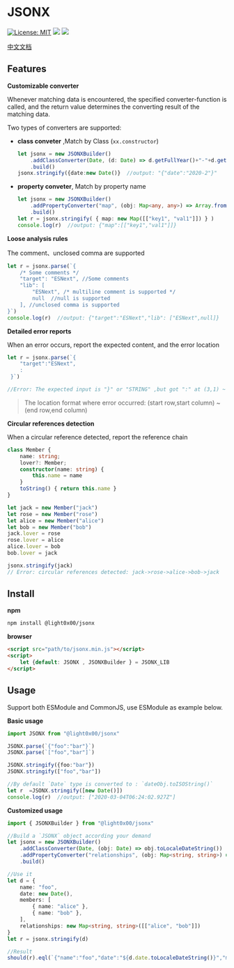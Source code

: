 # JSONX

[![License: MIT](https://img.shields.io/badge/License-MIT-yellow.svg)](https://opensource.org/licenses/MIT)  <a href="https://travis-ci.com/light0x00/jsonx"><img src="https://travis-ci.com/light0x00/jsonx.svg?branch=master"></a>  <a href="https://www.npmjs.com/package/@light0x00/jsonx"><img src="https://img.shields.io/npm/v/@light0x00/jsonx"></a>

[中文文档](./README.zh.md)

## Features

**Customizable converter**

Whenever matching data is encountered,  the specified converter-function is called,  and the return value determines the converting result of the matching data.

Two types of converters are supported:

- **class conveter** ,Match by Class (`xx.constructor`)
	```ts
	let jsonx = new JSONXBuilder()
		.addClassConverter(Date, (d: Date) => d.getFullYear()+"-"+d.getMonth())
		.build()
	jsonx.stringify({date:new Date()}  //output: "{"date":"2020-2"}"
	```
- **property conveter**, Match by property name

	```ts
	let jsonx = new JSONXBuilder()
		.addPropertyConverter("map", (obj: Map<any, any>) => Array.from(obj.entries()))
		.build()
	let r = jsonx.stringify( { map: new Map([["key1", "val1"]]) } )
	console.log(r)  //output: {"map":[["key1","val1"]]}
	```

**Loose analysis rules**

The comment、unclosed comma are supported

```ts
let r = jsonx.parse(`{
	/* Some comments */
	"target": "ESNext", //Some comments
	"lib": [
		"ESNext", /* multiline comment is supported */
		null  //null is supported
	], //unclosed comma is supported
}`)
console.log(r)  //output: {"target":"ESNext","lib": ["ESNext",null]}
```

**Detailed error reports**

When an error occurs, report the expected content, and the error location

```ts
let r = jsonx.parse(`{
	"target":"ESNext",
	:
 }`)

//Error: The expected input is "}" or "STRING" ,but got ":" at (3,1) ~ (3,2)
```

> The location format where error occurred: (start row,start column) ~ (end row,end column)


**Circular references detection**

When a circular reference detected, report the reference chain

```ts
class Member {
	name: string;
	lover?: Member;
	constructor(name: string) {
		this.name = name
	}
	toString() { return this.name }
}

let jack = new Member("jack")
let rose = new Member("rose")
let alice = new Member("alice")
let bob = new Member("bob")
jack.lover = rose
rose.lover = alice
alice.lover = bob
bob.lover = jack

jsonx.stringify(jack)
// Error: circular references detected: jack->rose->alice->bob->jack
```

## Install


**npm**

```bash
npm install @light0x00/jsonx
```

**browser**

```html
<script src="path/to/jsonx.min.js"></script>
<script>
	let {default: JSONX , JSONXBuilder } = JSONX_LIB 
</script>
```

## Usage

Support both ESModule and CommonJS, use ESModule as example below.

**Basic usage**

```ts
import JSONX from "@light0x00/jsonx"

JSONX.parse(`{"foo":"bar"}`)
JSONX.parse(`["foo","bar"]`)

JSONX.stringify({foo:"bar"})
JSONX.stringify(["foo","bar"])

//By default `Date` type is converted to : `dateObj.toISOString()`
let r  =JSONX.stringify([new Date()])
console.log(r)  //output: ["2020-03-04T06:24:02.927Z"]
```

**Customized usage**

```ts
import { JSONXBuilder } from "@light0x00/jsonx"

//Build a `JSONX` object according your demand
let jsonx = new JSONXBuilder()
	.addClassConverter(Date, (obj: Date) => obj.toLocaleDateString())
	.addPropertyConverter("relationships", (obj: Map<string, string>) => Array.from(obj.entries()))
	.build()

//Use it
let d = {
	name: "foo",
	date: new Date(),
	members: [
		{ name: "alice" },
		{ name: "bob" },
	],
	relationships: new Map<string, string>([["alice", "bob"]])
}
let r = jsonx.stringify(d)

//Result
should(r).eql(`{"name":"foo","date":"${d.date.toLocaleDateString()}","members":[{"name":"alice"},{"name":"bob"}],"relationships":[["alice","bob"]]}`)
```